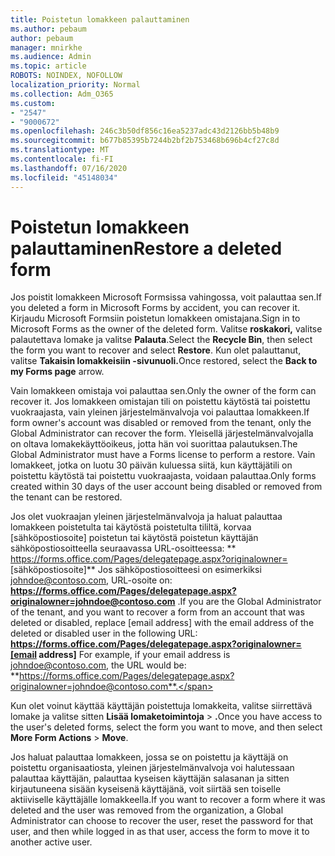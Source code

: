 ```yaml
---
title: Poistetun lomakkeen palauttaminen
ms.author: pebaum
author: pebaum
manager: mnirkhe
ms.audience: Admin
ms.topic: article
ROBOTS: NOINDEX, NOFOLLOW
localization_priority: Normal
ms.collection: Adm_O365
ms.custom:
- "2547"
- "9000672"
ms.openlocfilehash: 246c3b50df856c16ea5237adc43d2126bb5b48b9
ms.sourcegitcommit: b677b85395b7244b2bf2b753468b696b4cf27c8d
ms.translationtype: MT
ms.contentlocale: fi-FI
ms.lasthandoff: 07/16/2020
ms.locfileid: "45148034"
---
```

# <a name="restore-a-deleted-form"></a><span data-ttu-id="19c32-102">Poistetun lomakkeen palauttaminen</span><span class="sxs-lookup"><span data-stu-id="19c32-102">Restore a deleted form</span></span>

<span data-ttu-id="19c32-103">Jos poistit lomakkeen Microsoft Formsissa vahingossa, voit palauttaa sen.</span><span class="sxs-lookup"><span data-stu-id="19c32-103">If you deleted a form in Microsoft Forms by accident, you can recover it.</span></span> <span data-ttu-id="19c32-104">Kirjaudu Microsoft Formsiin poistetun lomakkeen omistajana.</span><span class="sxs-lookup"><span data-stu-id="19c32-104">Sign in to Microsoft Forms as the owner of the deleted form.</span></span> <span data-ttu-id="19c32-105">Valitse **roskakori,** valitse palautettava lomake ja valitse **Palauta**.</span><span class="sxs-lookup"><span data-stu-id="19c32-105">Select the **Recycle Bin**, then select the form you want to recover and select **Restore**.</span></span> <span data-ttu-id="19c32-106">Kun olet palauttanut, valitse **Takaisin lomakkeisiin -sivunuoli.**</span><span class="sxs-lookup"><span data-stu-id="19c32-106">Once restored, select the **Back to my Forms page** arrow.</span></span>

<span data-ttu-id="19c32-107">Vain lomakkeen omistaja voi palauttaa sen.</span><span class="sxs-lookup"><span data-stu-id="19c32-107">Only the owner of the form can recover it.</span></span> <span data-ttu-id="19c32-108">Jos lomakkeen omistajan tili on poistettu käytöstä tai poistettu vuokraajasta, vain yleinen järjestelmänvalvoja voi palauttaa lomakkeen.</span><span class="sxs-lookup"><span data-stu-id="19c32-108">If form owner's account was disabled or removed from the tenant, only the Global Administrator can recover the form.</span></span> <span data-ttu-id="19c32-109">Yleisellä järjestelmänvalvojalla on oltava lomakekäyttöoikeus, jotta hän voi suorittaa palautuksen.</span><span class="sxs-lookup"><span data-stu-id="19c32-109">The Global Administrator must have a Forms license to perform a restore.</span></span> <span data-ttu-id="19c32-110">Vain lomakkeet, jotka on luotu 30 päivän kuluessa siitä, kun käyttäjätili on poistettu käytöstä tai poistettu vuokraajasta, voidaan palauttaa.</span><span class="sxs-lookup"><span data-stu-id="19c32-110">Only forms created within 30 days of the user account being disabled or removed from the tenant can be restored.</span></span>

<span data-ttu-id="19c32-111">Jos olet vuokraajan yleinen järjestelmänvalvoja ja haluat palauttaa lomakkeen poistetulta tai käytöstä poistetulta tililtä, korvaa [sähköpostiosoite] poistetun tai käytöstä poistetun käyttäjän sähköpostiosoitteella seuraavassa URL-osoitteessa: \*\* https://forms.office.com/Pages/delegatepage.aspx?originalowner= [sähköpostiosoite]\*\* Jos sähköpostiosoitteesi on esimerkiksi johndoe@contoso.com, URL-osoite on: **https://forms.office.com/Pages/delegatepage.aspx?originalowner=johndoe@contoso.com** .</span><span class="sxs-lookup"><span data-stu-id="19c32-111">If you are the Global Administrator of the tenant, and you want to recover a form from an account that was deleted or disabled, replace [email address] with the email address of the deleted or disabled user in the following URL: **https://forms.office.com/Pages/delegatepage.aspx?originalowner=[email address]** For example, if your email address is johndoe@contoso.com, the URL would be: **https://forms.office.com/Pages/delegatepage.aspx?originalowner=johndoe@contoso.com**.</span></span> 

<span data-ttu-id="19c32-112">Kun olet voinut käyttää käyttäjän poistettuja lomakkeita, valitse siirrettävä lomake ja valitse sitten **Lisää lomaketoimintoja**  >  **.**</span><span class="sxs-lookup"><span data-stu-id="19c32-112">Once you have access to the user's deleted forms, select the form you want to move, and then select **More Form Actions** > **Move**.</span></span>

<span data-ttu-id="19c32-113">Jos haluat palauttaa lomakkeen, jossa se on poistettu ja käyttäjä on poistettu organisaatiosta, yleinen järjestelmänvalvoja voi halutessaan palauttaa käyttäjän, palauttaa kyseisen käyttäjän salasanan ja sitten kirjautuneena sisään kyseisenä käyttäjänä, voit siirtää sen toiselle aktiiviselle käyttäjälle lomakkeella.</span><span class="sxs-lookup"><span data-stu-id="19c32-113">If you want to recover a form where it was deleted and the user was removed from the organization, a Global Administrator can choose to recover the user, reset the password for that user, and then while logged in as that user, access the form to move it to another active user.</span></span> 